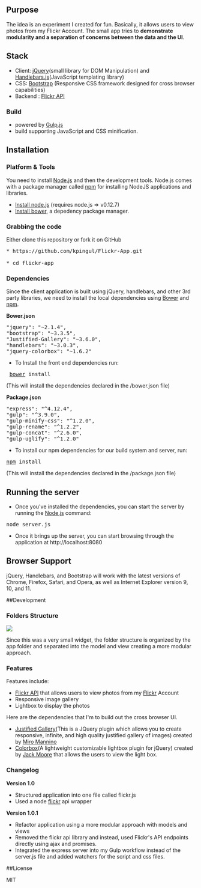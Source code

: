 ## Purpose

The idea is an experiment I created for fun. Basically, it allows users to view photos from my Flickr Account. The small app tries to <b>demonstrate modularity and a separation of concerns between the data and the UI</b>.

## Stack

* Client: <a href="http://www.jquery.com">jQuery</a>(small library for DOM Manipulation) and  <a href="http://handlebarsjs.com/">Handlebars.js</a>(JavaScript templating library)
* CSS: <a href="http://foundation.zurb.com/">Bootstrap</a> (Responsive CSS framework designed for cross browser capabilities)
* Backend : <a href="https://www.flickr.com/services/api/">Flickr API</a>

### Build

* powered by [Gulp.js](http://www.gulpjs.com/)
* build supporting JavaScript and CSS  minification.

## Installation

### Platform & Tools

You need to install [Node.js](http://nodejs.org/) and then the development tools. Node.js comes with a package manager called [npm](http://npmjs.org) for installing NodeJS applications and libraries.
* [Install node.js](http://nodejs.org/download/) (requires node.js => v0.12.7)
* [Install bower](http://bower.io/), a depedency package manager.

### Grabbing the code

Either clone this repository or fork it on GitHub

<pre>
* https://github.com/kpingul/Flickr-App.git

* cd flickr-app
</pre>

### Dependencies

Since the client application is built using jQuery, handlebars, and other 3rd party libraries, we need to install the local dependencies using [Bower](http://bower.io/) and [npm](http://npmjs.org).

<b>Bower.json</b>
<pre>
"jquery": "~2.1.4",
"bootstrap": "~3.3.5",
"Justified-Gallery": "~3.6.0",
"handlebars": "~3.0.3",
"jquery-colorbox": "~1.6.2"
</pre>

* To Install the front end dependencies run:
<pre> <a href="http://bower.io">bower</a> install</pre>

(This will install the dependencies declared in the /bower.json file)

<b>Package.json</b>
<pre>
"express": "^4.12.4",
"gulp": "^3.9.0",
"gulp-minify-css": "^1.2.0",
"gulp-rename": "^1.2.2",
"gulp-concat": "^2.6.0",
"gulp-uglify": "^1.2.0"
</pre>

* To install our npm dependencies for our build system and server, run: 
<pre><a href="https://www.npmjs.com">npm</a> install </pre>

(This will install the dependencies declared in the /package.json file)

## Running the server

* Once you've installed the dependencies, you can start the server by running the [Node.js](http://nodejs.org/) command:

<pre>node server.js</pre>

* Once it brings up the server, you can start browsing through the application at http://localhost:8080
 
 
## Browser Support
 
jQuery, Handlebars, and Bootstrap will work with the latest versions of Chrome, Firefox, Safari, and Opera, as well as Internet Explorer version 9, 10, and 11.

##Development

### Folders Structure

<img src="http://i84.photobucket.com/albums/k34/kdiggz415/flickrAppFolderStructure_2.png"/>

Since this was a very small widget, the folder structure is organized by the app folder and separated into the model and view creating a more modular approach. 


### Features

Features include:

<ul>
<li><a href="https://www.flickr.com/services/api/">Flickr API</a> that allows users to view photos from my <a href="https://www.flickr.com/">Flickr</a> Account</li>
  <li>Responsive image gallery</li>
  <li>Lightbox to display the photos</li>
</ul>

Here are the dependencies that I'm to build out the cross browser UI.

<ul>
  <li><a href="http://miromannino.github.io/Justified-Gallery/getting-started/">Justified Gallery</a>(This is a JQuery plugin which allows you to create responsive, infinite, and high quality justified gallery of images) created by <a href="https://github.com/miromannino">Miro Mannino</a></li>
  <li><a href="http://www.jacklmoore.com/colorbox/">Colorbox</a>(A lightweight customizable lightbox plugin for jQuery) created by <a href="https://github.com/jackmoore">Jack Moore</a> that allows the users to view the light box.</li>
</ul>

### Changelog

<b>Version 1.0</b>

<ul>
  <li>Structured application into one file called flickr.js</li>
  <li>Used a node <a href="https://github.com/Pomax/node-flickrapi">flickr</a> api wrapper</li>
</ul>

<b>Version 1.0.1</b>

<ul>
  <li>Refactor application using a more modular approach with models and views</li>
  <li>Removed the flickr api library and instead, used Flickr's API endpoints directly using ajax and promises.</li>
  <li>Integrated the express server into my Gulp workflow instead of the server.js file and added watchers for the script and css files.</li>
</ul>


##License

MIT






